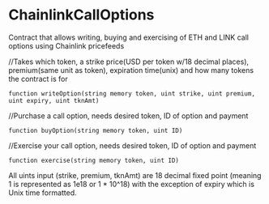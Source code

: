 # ChainlinkCallOptions
Contract that allows writing, buying and exercising of ETH and LINK call options using Chainlink pricefeeds

//Takes which token, a strike price(USD per token w/18 decimal places), premium(same unit as token), expiration time(unix) and how many tokens the contract is for  
```
function writeOption(string memory token, uint strike, uint premium, uint expiry, uint tknAmt)
```

//Purchase a call option, needs desired token, ID of option and payment  
```
function buyOption(string memory token, uint ID)
```

//Exercise your call option, needs desired token, ID of option and payment  
```
function exercise(string memory token, uint ID)
```

All uints input (strike, premium, tknAmt) are 18 decimal fixed point (meaning 1 is represented as 1e18 or 1 * 10^18) 
with the exception of expiry which is Unix time formatted.

